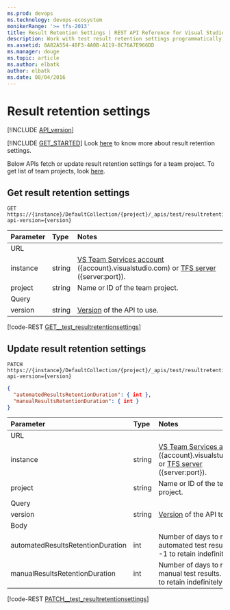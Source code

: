 ```yaml
---
ms.prod: devops
ms.technology: devops-ecosystem
monikerRange: '>= tfs-2013'
title: Result Retention Settings | REST API Reference for Visual Studio Team Services and Team Foundation Server
description: Work with test result retention settings programmatically using the REST APIs for Visual Studio Team Services and Team Foundation Server.
ms.assetid: 8A82A554-48F3-4A0B-A119-8C76A7E966DD
ms.manager: douge
ms.topic: article
ms.author: elbatk
author: elbatk
ms.date: 08/04/2016
---
```


# Result retention settings
[!INCLUDE [API_version](../_data/version2-preview.md)]

[!INCLUDE [GET_STARTED](../_data/get-started.md)] Look [here](https://visualstudio.microsoft.com/en-us/docs/test/manual-exploratory-testing/getting-started/how-long-to-keep-test-results) to know more about result retention settings.

Below APIs fetch or update result retention settings for a team project. To get list of team projects, look [here](../tfs/projects.md).

## Get result retention settings

```no-highlight
GET https://{instance}/DefaultCollection/{project}/_apis/test/resultretentionsettings?api-version={version}
```

| Parameter               | Type     | Notes
|:------------------------|:---------|:-----------------------
| URL
| instance                | string   | [VS Team Services account](/vsts/integrate/get-started/rest/basics) ({account}.visualstudio.com) or [TFS server](/vsts/integrate/get-started/rest/basics) ({server:port}).
| project                 | string   | Name or ID of the team project.
| Query
| version	              | string   | [Version](../../concepts/rest-api-versioning.md) of the API to use.

[!code-REST [GET__test_resultretentionsettings](./_data/resultretentionsettings/GET__test_resultretentionsettings.json)]


## Update result retention settings

```no-highlight
PATCH https://{instance}/DefaultCollection/{project}/_apis/test/resultretentionsettings?api-version={version}
```

```json
{
  "automatedResultsRetentionDuration": { int },
  "manualResultsRetentionDuration": { int }
}
```

| Parameter               | Type   | Notes
|:------------------------|:-------|:------------------------
| URL
| instance                | string | [VS Team Services account](/vsts/integrate/get-started/rest/basics) ({account}.visualstudio.com) or [TFS server](/vsts/integrate/get-started/rest/basics) ({server:port}).
| project                 | string | Name or ID of the team project.
| Query
| version                 | string | [Version](../../concepts/rest-api-versioning.md) of the API to use.
| Body
| automatedResultsRetentionDuration | int | Number of days to retain automated test results. Set -1 to retain indefinitely.
| manualResultsRetentionDuration | int | Number of days to retain manual test results. Set -1 to retain indefinitely.

[!code-REST [PATCH__test_resultretentionsettings](./_data/resultretentionsettings/PATCH__test_resultretentionsettings.json)]

